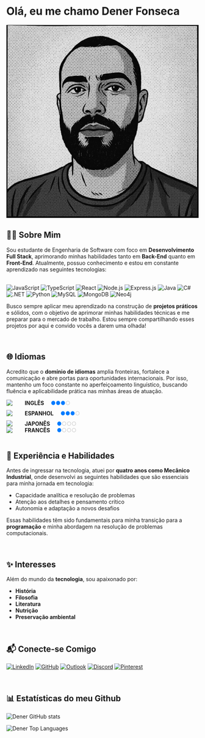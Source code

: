 # Olá, eu me chamo Dener Fonseca

<img src="Eu%20Dener%20Comic%20Art.png" alt="Minha Imagem" />

</br>

## 🧑‍💻 Sobre Mim
Sou estudante de Engenharia de Software com foco em **Desenvolvimento Full Stack**, aprimorando minhas habilidades tanto em **Back-End** quanto em **Front-End**. Atualmente, possuo conhecimento e estou em constante aprendizado nas seguintes tecnologias:

<div style="display: inline-block"><br/>
  <img alt="JavaScript" src="https://img.shields.io/badge/JavaScript-F7DF1E?style=for-the-badge&logo=javascript&logoColor=black"/>
  <img alt="TypeScript" src="https://img.shields.io/badge/TypeScript-3178C6?style=for-the-badge&logo=typescript&logoColor=white"/>
  <img alt="React" src="https://img.shields.io/badge/React-20232A?style=for-the-badge&logo=react&logoColor=61DAFB"/>
  <img alt="Node.js" src="https://img.shields.io/badge/Node.js-339933?style=for-the-badge&logo=nodedotjs&logoColor=white"/>
  <img alt="Express.js" src="https://img.shields.io/badge/Express.js-000000?style=for-the-badge&logo=express&logoColor=white"/>
  <img alt="Java" src="https://img.shields.io/badge/Java-ED8B00?style=for-the-badge&logo=openjdk&logoColor=white"/>
  <img alt="C#" src="https://img.shields.io/badge/C%23-239120?style=for-the-badge&logo=cs&logoColor=white"/>
  <img alt=".NET" src="https://img.shields.io/badge/.NET-512BD4?style=for-the-badge&logo=dotnet&logoColor=white"/>
  <img alt="Python" src="https://img.shields.io/badge/Python-3776AB?style=for-the-badge&logo=python&logoColor=white"/>
  <img alt="MySQL" src="https://img.shields.io/badge/Banco%20de%20Dados-003B57?style=for-the-badge&logo=mysql&logoColor=white"/>
  <img alt="MongoDB" src="https://img.shields.io/badge/MongoDB-47A248?style=for-the-badge&logo=mongodb&logoColor=white"/>
  <img alt="Neo4j" src="https://img.shields.io/badge/Neo4j-008CC1?style=for-the-badge&logo=neo4j&logoColor=white"/>
</div>

<br/>

Busco sempre aplicar meu aprendizado na construção de **projetos práticos** e sólidos, com o objetivo de aprimorar minhas habilidades técnicas e me preparar para o mercado de trabalho. Estou sempre compartilhando esses projetos por aqui e convido vocês a darem uma olhada!

<br/>

## 🌐 Idiomas
Acredito que o **domínio de idiomas** amplia fronteiras, fortalece a comunicação e abre portas para oportunidades internacionais. Por isso, mantenho um foco constante no aperfeiçoamento linguístico, buscando fluência e aplicabilidade prática nas minhas áreas de atuação.

<div align="left">

  <!-- Inglês -->
  <div style="display: flex; align-items: center; margin-bottom: 10px;">
    <img src="https://cdn.jsdelivr.net/gh/hjnilsson/country-flags/svg/us.svg" width="30" style="margin-right: 10px;"/>
    &nbsp;&nbsp;<strong style="margin-right: 10px;">INGLÊS</strong>&nbsp;&nbsp;
    <span style="color: #007BFF;">●●●</span>
    <span style="color: #CCC;">○</span>
  </div>

  <!-- Espanhol -->
  <div style="display: flex; align-items: center; margin-bottom: 10px;">
    <img src="https://cdn.jsdelivr.net/gh/hjnilsson/country-flags/svg/es.svg" width="30" style="margin-right: 10px;"/>
    &nbsp;&nbsp;<strong style="margin-right: 10px;">ESPANHOL</strong>&nbsp;&nbsp;
    <span style="color: #007BFF;">●●●</span>
    <span style="color: #CCC;">○</span>
  </div>

  <!-- Japonês -->
  <div style="display: flex; align-items: center;">
    <img src="https://cdn.jsdelivr.net/gh/hjnilsson/country-flags/svg/jp.svg" width="30" style="margin-right: 10px;"/>
    &nbsp;&nbsp;<strong style="margin-right: 10px;">JAPONÊS</strong>&nbsp;&nbsp;
    <span style="color: #007BFF;">●</span>
    <span style="color: #CCC;">○○○</span>
  </div>

  <!-- Francês -->
<div style="display: flex; align-items: center;">
  <img src="https://cdn.jsdelivr.net/gh/hjnilsson/country-flags/svg/fr.svg" width="30" style="margin-right: 10px;"/>
  &nbsp;&nbsp;<strong style="margin-right: 10px;">FRANCÊS</strong>&nbsp;&nbsp;
  <span style="color: #007BFF;">●</span>
  <span style="color: #CCC;">○○○</span>
</div>

</div>

<br/>

## 🔧 Experiência e Habilidades
Antes de ingressar na tecnologia, atuei por **quatro anos como Mecânico Industrial**, onde desenvolvi as seguintes habilidades que são essenciais para minha jornada em tecnologia:

- Capacidade analítica e resolução de problemas  
- Atenção aos detalhes e pensamento crítico  
- Autonomia e adaptação a novos desafios  

Essas habilidades têm sido fundamentais para minha transição para a **programação** e minha abordagem na resolução de problemas computacionais.

<br/>

## ✨ Interesses
Além do mundo da **tecnologia**, sou apaixonado por:

- **História**
- **Filosofia**
- **Literatura**
- **Nutrição**
- **Preservação ambiental**

<br/>

## 📬 Conecte-se Comigo

[![LinkedIn](https://img.shields.io/badge/-LinkedIn-0077B5?style=for-the-badge&logo=linkedin&logoColor=white)](https://www.linkedin.com/in/dener-fonseca)
[![GitHub](https://img.shields.io/badge/-GitHub-181717?style=for-the-badge&logo=github&logoColor=white)](https://github.com/dener-fonseca)
[![Outlook](https://img.shields.io/badge/-Outlook-0078D4?style=for-the-badge&logo=microsoft&logoColor=white)](mailto:darkx@hotmail.com.br)
[![Discord](https://img.shields.io/badge/-Discord-5865F2?style=for-the-badge&logo=discord&logoColor=white)](https://discordapp.com/users/denerfonseca1995)
[![Pinterest](https://img.shields.io/badge/-Pinterest-E60023?style=for-the-badge&logo=pinterest&logoColor=white)](https://www.pinterest.com/denerfonseca1995)

</br>

## 📊 Estatísticas do meu Github

![Dener GitHub stats](https://github-readme-stats.vercel.app/api?username=Dener-Fonseca&show_icons=true&theme=tokyonight&border_color=FFFFFF)

![Dener Top Languages](https://github-readme-stats.vercel.app/api/top-langs/?username=Dener-Fonseca&layout=compact&show_icons=true&theme=tokyonight&border_color=FFFFFF)
